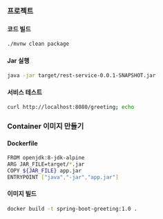 ### 프로젝트
#### 코드 빌드
```sh
./mvnw clean package
```

#### Jar 실행
```sh
java -jar target/rest-service-0.0.1-SNAPSHOT.jar
```

#### 서비스 테스트
```sh
curl http://localhost:8080/greeting; echo  
```

### Container 이미지 만들기
#### Dockerfile
```sh
FROM openjdk:8-jdk-alpine
ARG JAR_FILE=target/*.jar
COPY ${JAR_FILE} app.jar
ENTRYPOINT ["java","-jar","app.jar"]
```

#### 이미지 빌드
```sh
docker build -t spring-boot-greeting:1.0 .
```